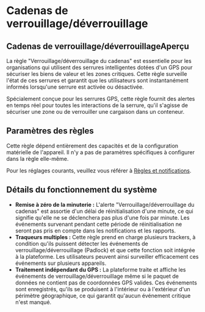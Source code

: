 # Cadenas de verrouillage/déverrouillage

## Cadenas de verrouillage/déverrouillageAperçu

La règle "Verrouillage/déverrouillage du cadenas" est essentielle pour les organisations qui utilisent des serrures intelligentes dotées d'un GPS pour sécuriser les biens de valeur et les zones critiques. Cette règle surveille l'état de ces serrures et garantit que les utilisateurs sont instantanément informés lorsqu'une serrure est activée ou désactivée.

Spécialement conçue pour les serrures GPS, cette règle fournit des alertes en temps réel pour toutes les interactions de la serrure, qu'il s'agisse de sécuriser une zone ou de verrouiller une cargaison dans un conteneur.

## Paramètres des règles

Cette règle dépend entièrement des capacités et de la configuration matérielle de l'appareil. Il n'y a pas de paramètres spécifiques à configurer dans la règle elle-même.

Pour les réglages courants, veuillez vous référer à [Règles et notifications](../../regles-et-notifications.md).

## Détails du fonctionnement du système

- **Remise à zéro de la minuterie :** L'alerte "Verrouillage/déverrouillage du cadenas" est assortie d'un délai de réinitialisation d'une minute, ce qui signifie qu'elle ne se déclenchera pas plus d'une fois par minute. Les événements survenant pendant cette période de réinitialisation ne seront pas pris en compte dans les notifications et les rapports.
- **Traqueurs multiples :** Cette règle prend en charge plusieurs trackers, à condition qu'ils puissent détecter les événements de verrouillage/déverrouillage (Padlock) et que cette fonction soit intégrée à la plateforme. Les utilisateurs peuvent ainsi surveiller efficacement ces événements sur plusieurs appareils.
- **Traitement indépendant du GPS :** La plateforme traite et affiche les événements de verrouillage/déverrouillage même si le paquet de données ne contient pas de coordonnées GPS valides. Ces événements sont enregistrés, qu'ils se produisent à l'intérieur ou à l'extérieur d'un périmètre géographique, ce qui garantit qu'aucun événement critique n'est manqué.